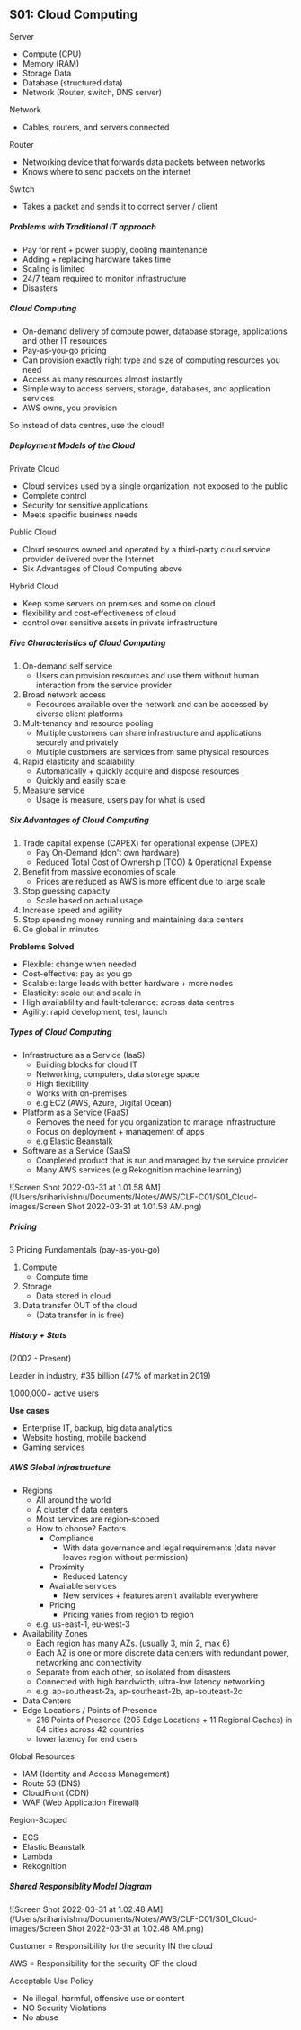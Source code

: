 ## S01: Cloud Computing

Server

- Compute (CPU)
- Memory (RAM)
- Storage Data
- Database (structured data)
- Network (Router, switch, DNS server)



Network

- Cables, routers, and servers connected

Router

- Networking device that forwards data packets between networks
- Knows where to send packets on the internet

Switch

- Takes a packet and sends it to correct server / client



##### Problems with Traditional IT approach

- Pay for rent + power supply, cooling maintenance
- Adding + replacing hardware takes time
- Scaling is limited
- 24/7 team required to monitor infrastructure
- Disasters



##### Cloud Computing

- On-demand delivery of compute power, database storage, applications and other IT resources
- Pay-as-you-go pricing
- Can provision exactly right type and size of computing resources you need
- Access as many resources almost instantly
- Simple way to access servers, storage, databases, and application services
- AWS owns, you provision

So instead of data centres, use the cloud!



##### Deployment Models of the Cloud

Private Cloud

- Cloud services used by a single organization, not exposed to the public
- Complete control
- Security for sensitive applications
- Meets specific business needs



Public Cloud

- Cloud resourcs owned and operated by a third-party cloud service provider delivered over the Internet
- Six Advantages of Cloud Computing above



Hybrid Cloud

- Keep some servers on premises and some on cloud
- flexibility and cost-effectiveness of cloud
- control over sensitive assets in private infrastructure



##### Five Characteristics of Cloud Computing

1. On-demand self service
   - Users can provision resources and use them without human interaction from the service provider
2. Broad network access
   - Resources available over the network and can be accessed by diverse client platforms
3. Mult-tenancy and resource pooling
   - Multiple customers can share infrastructure and applications securely and privately
   - Multiple customers are services from same physical resources
4. Rapid elasticity and scalability
   - Automatically + quickly acquire and dispose resources
   - Quickly and easily scale 
5. Measure service
   - Usage is measure, users pay for what is used



##### Six Advantages of Cloud Computing

1. Trade capital expense (CAPEX) for operational expense (OPEX)
   - Pay On-Demand (don't own hardware)
   - Reduced Total Cost of Ownership (TCO) & Operational Expense
2. Benefit from massive economies of scale
   - Prices are reduced as AWS is more efficent due to large scale
3. Stop guessing capacity
   - Scale based on actual usage
4. Increase speed and agiility
5. Stop spending money running and maintaining data centers
6. Go global in minutes



**Problems Solved**

- Flexible: change when needed
- Cost-effective: pay as you go
- Scalable: large loads with better hardware + more nodes
- Elasticity: scale out and scale in
- High availablility and fault-tolerance: across data centres
- Agility: rapid development, test, launch



##### Types of Cloud Computing

- Infrastructure as a Service (IaaS)
  - Building blocks for cloud IT
  - Networking, computers, data storage space
  - High flexibility
  - Works with on-premises
  - e.g EC2 (AWS, Azure, Digital Ocean)
- Platform as a Service (PaaS)
  - Removes the need for you organization to manage infrastructure
  - Focus on deployment + management of apps
  - e.g Elastic Beanstalk
- Software as a Service (SaaS)
  - Completed product that is run and managed by the service provider
  - Many AWS services (e.g Rekognition machine learning)

![Screen Shot 2022-03-31 at 1.01.58 AM](/Users/sriharivishnu/Documents/Notes/AWS/CLF-C01/S01_Cloud-images/Screen Shot 2022-03-31 at 1.01.58 AM.png)



##### Pricing

3 Pricing Fundamentals (pay-as-you-go)

1. Compute
   - Compute time
2. Storage
   - Data stored in cloud
3. Data transfer OUT of the cloud
   - (Data transfer in is free)



##### History + Stats

(2002 - Present)

Leader in industry, #35 billion (47% of market in 2019)

1,000,000+ active users

**Use cases**

- Enterprise IT, backup, big data analytics
- Website hosting, mobile backend
- Gaming services



##### AWS Global Infrastructure

- Regions
  - All around the world
  - A cluster of data centers
  - Most services are region-scoped
  - How to choose? Factors
    - Compliance
      - With data governance and legal requirements (data never leaves region without permission)
    - Proximity
      - Reduced Latency
    - Available services
      - New services + features aren't available everywhere
    - Pricing
      - Pricing varies from region to region
  - e.g. us-east-1, eu-west-3
- Availability Zones
  - Each region has many AZs. (usually 3, min 2, max 6)
  - Each AZ is one or more discrete data centers with redundant power, networking and connectivity
  - Separate from each other, so isolated from disasters
  - Connected with high bandwidth, ultra-low latency networking
  - e.g. ap-southeast-2a, ap-southeast-2b, ap-souteast-2c
- Data Centers
- Edge Locations / Points of Presence
  - 216 Points of Presence (205 Edge Locations + 11 Regional Caches) in 84 cities across 42 countries
  - lower latency for end users

Global Resources

- IAM (Identity and Access Management)
- Route 53 (DNS)
- CloudFront (CDN)
- WAF (Web Application Firewall)

Region-Scoped

- ECS 
- Elastic Beanstalk
- Lambda
- Rekognition



##### Shared Responsiblity Model Diagram

![Screen Shot 2022-03-31 at 1.02.48 AM](/Users/sriharivishnu/Documents/Notes/AWS/CLF-C01/S01_Cloud-images/Screen Shot 2022-03-31 at 1.02.48 AM.png)

Customer = Responsibility for the security IN the cloud

AWS = Responsibility for the security OF the cloud



Acceptable Use Policy

- No illegal, harmful, offensive use or content
- NO Security Violations
- No abuse

